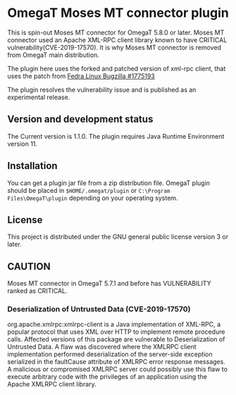 # OmegaT Moses MT connector plugin

This is spin-out Moses MT connector for OmegaT 5.8.0 or later.
Moses MT connector used an Apache XML-RPC client library known to have CRITICAL vulnerability(CVE-2019-17570).
It is why Moses MT connector is removed from OmegaT main distribution.

The plugin here uses the forked and patched version of xml-rpc client, that uses the patch
from [Fedra Linux Bugzilla #1775193](https://bugzilla.redhat.com/show_bug.cgi?id=1775193)

The plugin resolves the vulnerability issue and is published as an experimental release.

## Version and development status

The Current version is 1.1.0.
The plugin requires Java Runtime Environment version 11.

## Installation

You can get a plugin jar file from a zip distribution file.
OmegaT plugin should be placed in `$HOME/.omegat/plugin` or `C:\Program Files\OmegaT\plugin`
depending on your operating system.

## License

This project is distributed under the GNU general public license version 3 or later.

## CAUTION

Moses MT connector in OmegaT 5.7.1 and before has VULNERABILITY ranked as CRITICAL.

### Deserialization of Untrusted Data (CVE-2019-17570)

org.apache.xmlrpc:xmlrpc-client is a Java implementation of XML-RPC, a popular protocol that uses XML over HTTP
to implement remote procedure calls.
Affected versions of this package are vulnerable to Deserialization of Untrusted Data.
A flaw was discovered where the XMLRPC client implementation performed deserialization of
the server-side exception serialized in the faultCause attribute of XMLRPC error response messages.
A malicious or compromised XMLRPC server could possibly use this flaw to execute arbitrary code with the privileges
of an application using the Apache XMLRPC client library.
